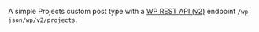 A simple Projects custom post type with a [WP REST API (v2)](http://v2.wp-api.org/) endpoint `/wp-json/wp/v2/projects`.
